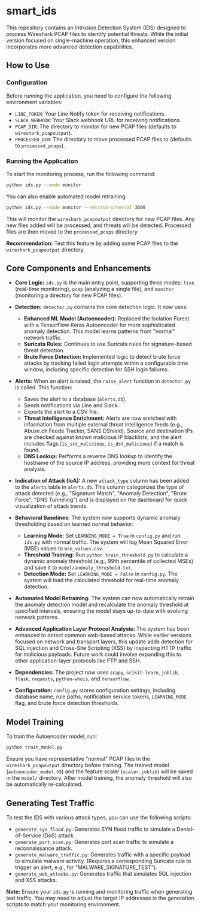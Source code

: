 # smart_ids

This repository contains an Intrusion Detection System (IDS) designed to process Wireshark PCAP files to identify potential threats. While the initial version focused on single-machine operation, this enhanced version incorporates more advanced detection capabilities.

## How to Use

### Configuration

Before running the application, you need to configure the following environment variables:

*   `LINE_TOKEN`: Your Line Notify token for receiving notifications.
*   `SLACK_WEBHOOK`: Your Slack webhook URL for receiving notifications.
*   `PCAP_DIR`: The directory to monitor for new PCAP files (defaults to `wireshark_pcapoutput`).
*   `PROCESSED_DIR`: The directory to move processed PCAP files to (defaults to `processed_pcaps`).

### Running the Application

To start the monitoring process, run the following command:

```bash
python ids.py --mode monitor
```

You can also enable automated model retraining:

```bash
python ids.py --mode monitor --retrain-interval 3600
```
This will monitor the `wireshark_pcapoutput` directory for new PCAP files. Any new files added will be processed, and threats will be detected. Processed files are then moved to the `processed_pcaps` directory.

**Recommendation:** Test this feature by adding some PCAP files to the `wireshark_pcapoutput` directory.

## Core Components and Enhancements

*   **Core Logic:** `ids.py` is the main entry point, supporting three modes: `live` (real-time monitoring), `pcap` (analyzing a single file), and `monitor` (monitoring a directory for new PCAP files).

*   **Detection:** `detector.py` contains the core detection logic. It now uses:
    *   **Enhanced ML Model (Autoencoder):** Replaced the Isolation Forest with a TensorFlow Keras Autoencoder for more sophisticated anomaly detection. This model learns patterns from "normal" network traffic.
    *   **Suricata Rules:** Continues to use Suricata rules for signature-based threat detection.
    *   **Brute Force Detection:** Implemented logic to detect brute force attacks by tracking failed login attempts within a configurable time window, including specific detection for SSH login failures.

*   **Alerts:** When an alert is raised, the `raise_alert` function in `detector.py` is called. This function:
    *   Saves the alert to a database (`alerts.db`).
    *   Sends notifications via Line and Slack.
    *   Exports the alert to a CSV file.
    *   **Threat Intelligence Enrichment:** Alerts are now enriched with information from multiple external threat intelligence feeds (e.g., Abuse.ch Feodo Tracker, SANS DShield). Source and destination IPs are checked against known malicious IP blacklists, and the alert includes flags (`is_src_malicious`, `is_dst_malicious`) if a match is found.
    *   **DNS Lookup:** Performs a reverse DNS lookup to identify the hostname of the source IP address, providing more context for threat analysis.

*   **Indication of Attack (IoA):** A new `attack_type` column has been added to the `alerts` table in `alerts.db`. This column categorizes the type of attack detected (e.g., "Signature Match", "Anomaly Detection", "Brute Force", "DNS Tunneling") and is displayed on the dashboard for quick visualization of attack trends.

*   **Behavioral Baselines:** The system now supports dynamic anomaly thresholding based on learned normal behavior:
    *   **Learning Mode:** Set `LEARNING_MODE = True` in `config.py` and run `ids.py` with normal traffic. The system will log Mean Squared Error (MSE) values to `mse_values.csv`.
    *   **Threshold Training:** Run `python train_threshold.py` to calculate a dynamic anomaly threshold (e.g., 99th percentile of collected MSEs) and save it to `model/anomaly_threshold.txt`.
    *   **Detection Mode:** Set `LEARNING_MODE = False` in `config.py`. The system will load the calculated threshold for real-time anomaly detection.

*   **Automated Model Retraining:** The system can now automatically retrain the anomaly detection model and recalculate the anomaly threshold at specified intervals, ensuring the model stays up-to-date with evolving network patterns.

*   **Advanced Application Layer Protocol Analysis:** The system has been enhanced to detect common web-based attacks. While earlier versions focused on network and transport layers, this update adds detection for SQL injection and Cross-Site Scripting (XSS) by inspecting HTTP traffic for malicious payloads. Future work could involve expanding this to other application-layer protocols like FTP and SSH.

*   **Dependencies:** The project now uses `scapy`, `scikit-learn`, `joblib`, `flask`, `requests`, `python-whois`, and `tensorflow`.

*   **Configuration:** `config.py` stores configuration settings, including database name, rule paths, notification service tokens, `LEARNING_MODE` flag, and brute force detection thresholds.

## Model Training

To train the Autoencoder model, run:

```bash
python train_model.py
```

Ensure you have representative "normal" PCAP files in the `wireshark_pcapoutput` directory before training. The trained model (`autoencoder_model.h5`) and the feature scaler (`scaler.joblib`) will be saved in the `model/` directory. After model training, the anomaly threshold will also be automatically re-calculated.

## Generating Test Traffic

To test the IDS with various attack types, you can use the following scripts:

*   `generate_syn_flood.py`: Generates SYN flood traffic to simulate a Denial-of-Service (DoS) attack.
*   `generate_port_scan.py`: Generates port scan traffic to simulate a reconnaissance attack.
*   `generate_malware_traffic.py`: Generates traffic with a specific payload to simulate malware activity. (Requires a corresponding Suricata rule to trigger an alert, e.g., for "MALWARE_SIGNATURE_TEST").
*   `generate_web_attacks.py`: Generates traffic that simulates SQL injection and XSS attacks.

**Note:** Ensure your `ids.py` is running and monitoring traffic when generating test traffic. You may need to adjust the target IP addresses in the generation scripts to match your monitoring environment.